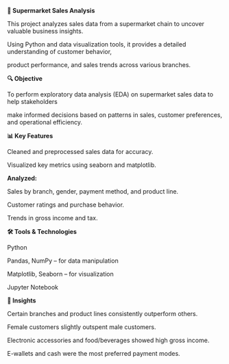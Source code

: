 **🛒 Supermarket Sales Analysis**

This project analyzes sales data from a supermarket chain to uncover valuable business insights. 

Using Python and data visualization tools, it provides a detailed understanding of customer behavior,

product performance, and sales trends across various branches.


**🔍 Objective**

To perform exploratory data analysis (EDA) on supermarket sales data to help stakeholders

make informed decisions based on patterns in sales, customer preferences, and operational efficiency.

**📊 Key Features**

Cleaned and preprocessed sales data for accuracy.

Visualized key metrics using seaborn and matplotlib.


**Analyzed:**

Sales by branch, gender, payment method, and product line.

Customer ratings and purchase behavior.

Trends in gross income and tax.


**🛠️ Tools & Technologies**

Python

Pandas, NumPy – for data manipulation

Matplotlib, Seaborn – for visualization

Jupyter Notebook


**📌 Insights**

Certain branches and product lines consistently outperform others.

Female customers slightly outspent male customers.

Electronic accessories and food/beverages showed high gross income.

E-wallets and cash were the most preferred payment modes.
